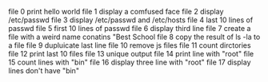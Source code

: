 file 0 print hello world
file 1 display a comfused face
file 2 display /etc/passwd
file 3 display /etc/passwd and /etc/hosts
file 4 last 10  lines of passwd
file 5 first 10 lines of passwd
file 6 display third line
file 7 create a file with a weird name conatins "Best School
file 8 copy the result of ls -la to a file
file 9 dupluicate last line
file 10 remove js files
file 11 count dirctories 
file 12 print last 10 files
file 13 unique output
file 14 print line with "root"
file 15 count lines with "bin"
file 16 display three line with "root"
file 17 display lines don't have "bin" 
